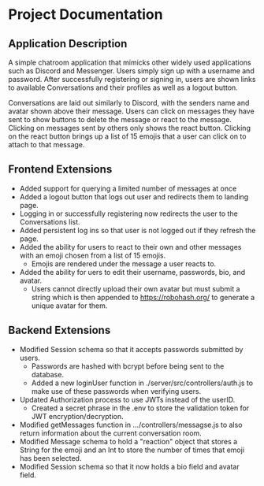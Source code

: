 # Project Documentation

## Application Description
A simple chatroom application that mimicks other widely used applications such as Discord and Messenger. Users simply sign up with a username and password. After successfully registering or signing in, users are shown links to available Conversations and their profiles as well as a logout button.

Conversations are laid out similarly to Discord, with the senders name and avatar shown above their message. Users can click on messages they have sent to show buttons to delete the message or react to the message. Clicking on messages sent by others only shows the react button. Clicking on the react button brings up a list of 15 emojis that a user can click on to attach to that message.

## Frontend Extensions
* Added support for querying a limited number of messages at once
* Added a logout button that logs out user and redirects them to landing page.
* Logging in or successfully registering now redirects the user to the Conversations list.
* Added persistent log ins so that user is not logged out if they refresh the page.
* Added the ability for users to react to their own and other messages with an emoji chosen from a list of 15 emojis.
    * Emojis are rendered under the message a user reacts to.
* Added the ability for uers to edit their username, passwords, bio, and avatar.
    * Users cannot directly upload their own avatar but must submit a string which is then appended to https://robohash.org/ to generate a unique avatar for them.

## Backend Extensions
* Modified Session schema so that it accepts passwords submitted by users.
    * Passwords are hashed with bcrypt before being sent to the database.
    * Added a new loginUser function in ./server/src/controllers/auth.js to make use of these passwords when verifying users.
* Updated Authorization process to use JWTs instead of the userID.
    * Created a secret phrase in the .env to store the validation token for JWT encryption/decryption.
* Modified getMessages function in .../controllers/messagse.js to also return information about the current conversation room.
* Modified Message schema to hold a "reaction" object that stores a String for the emoji and an Int to store the number of times that emoji has been selected.
* Modified Session schema so that it now holds a bio field and avatar field.